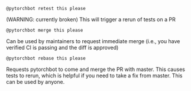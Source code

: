 ```
@pytorchbot retest this please
```

(WARNING: currently broken) This will trigger a rerun of tests on a PR

```
@pytorchbot merge this please
```

Can be used by maintainers to request immediate merge (i.e., you have verified CI is passing and the diff is approved)

```
@pytorchbot rebase this please
```

Requests pytorchbot to come and merge the PR with master. This causes tests to rerun, which is helpful if you need to take a fix from master. This can be used by anyone.